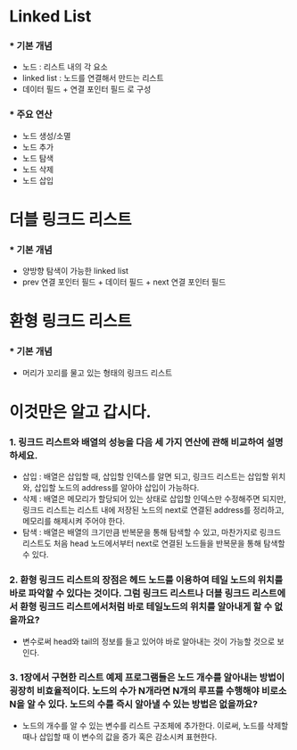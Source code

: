 # Linked List
### * 기본 개념
* 노드 : 리스트 내의 각 요소
* linked list : 노드를 연결해서 만드는 리스트
* 데이터 필드 + 연결 포인터 필드 로 구성

### * 주요 연산
* 노드 생성/소멸
* 노드 추가
* 노드 탐색
* 노드 삭제
* 노드 삽입

# 더블 링크드 리스트
### * 기본 개념
* 양방향 탐색이 가능한 linked list
* prev 연결 포인터 필드 + 데이터 필드 + next 연결 포인터 필드

# 환형 링크드 리스트
### * 기본 개념
* 머리가 꼬리를 물고 있는 형태의 링크드 리스트

# 이것만은 알고 갑시다.
### 1. 링크드 리스트와 배열의 성능을 다음 세 가지 연산에 관해 비교하여 설명하세요.
- 삽입 : 배열은 삽입할 때, 삽입할 인덱스를 알면 되고, 링크드 리스트는 삽입할 위치와, 삽입할 노드의 address를 알아야 삽입이 가능하다.
- 삭제 : 배열은 메모리가 할당되어 있는 상태로 삽입할 인덱스만 수정해주면 되지만, 링크드 리스트는 리스트 내에 저장된 노드의 next로 연결된 address를 정리하고, 메모리를 해제시켜 주어야 한다.
- 탐색 : 배열은 배열의 크기만큼 반복문을 통해 탐색할 수 있고, 마찬가지로 링크드 리스트도 처음 head 노드에서부터 next로 연결된 노드들을 반복문을 통해 탐색할 수 있다.
  
### 2. 환형 링크드 리스트의 장점은 헤드 노드를 이용하여 테일 노드의 위치를 바로 파악할 수 있다는 것이다. 그럼 링크드 리스트나 더블 링크드 리스트에서 환형 링크드 리스트에서처럼 바로 테일노드의 위치를 알아내게 할 수 없을까요?
- 변수로써 head와 tail의 정보를 들고 있어야 바로 알아내는 것이 가능할 것으로 보인다.

### 3. 1장에서 구현한 리스트 예제 프로그램들은 노드 개수를 알아내는 방법이 굉장히 비효율적이다. 노드의 수가 N개라면 N개의 루프를 수행해야 비로소 N을 알 수 있다. 노드의 수를 즉시 알아낼 수 있는 방법은 없을까요?
- 노드의 개수를 알 수 있는 변수를 리스트 구조체에 추가한다. 이로써, 노드를 삭제할 때나 삽입할 때 이 변수의 값을 증가 혹은 감소시켜 표현한다.